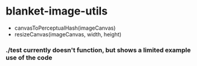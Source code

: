 # blanket-image-utils

- canvasToPerceptualHash(imageCanvas)
- resizeCanvas(imageCanvas, width, height)


### ./test currently doesn't function, but shows a limited example use of the code
